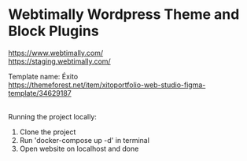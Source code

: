 # Webtimally Wordpress Theme and Block Plugins

https://www.webtimally.com/<br>
https://staging.webtimally.com/

Template name: Éxito<br>
https://themeforest.net/item/xitoportfolio-web-studio-figma-template/34629187<br><br>

Running the project locally:

1. Clone the project
2. Run 'docker-compose up -d' in terminal
3. Open website on localhost and done
